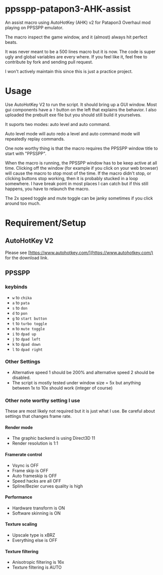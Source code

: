 # ppsspp-patapon3-AHK-assist
An assist macro using AutoHotKey (AHK) v2 for Patapon3 Overhaul mod playing on PPSSPP emulator.

The macro inspect the game window, and it (almost) always hit perfect beats.

It was never meant to be a 500 lines macro but it is now. The code is super ugly and global variables are every where.
If you feel like it, feel free to contribute by fork and sending pull request.

I won't actively maintain this since this is just a practice project.

# Usage
Use AutoHotKey V2 to run the script. 
It should bring up a GUI window. Most gui components have a `?` button on the left that explains the behavior.
I also uploaded the prebuilt exe file but you should still build it yourselves.

It suports two modes: auto level and auto command.

Auto level mode will auto redo a level and auto command mode will repeatedly replay commands.

One note worthy thing is that the macro requires the PPSSPP window title to start with "PPSSPP". 

When the macro is running, the PPSSPP window has to be keep active at all time.
Clicking off the window (for example if you click on your web browser) will cause the macro to stop most of the time.
If the macro didn't stop, or clicking buttons stop working, then it is probably stucked in a loop somewhere.
I have break point in most places I can catch but if this still happens, you have to relaunch the macro.

The 2x speed toggle and mute toggle can be janky sometimes if you click around too much.

# Requirement/Setup

## AutoHotKey V2
Please see [https://www.autohotkey.com/](https://www.autohotkey.com/) for the download link.

## PPSSPP 

### keybinds
- `w` to `chika`
- `a` to `pata`
- `s` to `don`
- `d` to `pon`
- `g` to `start button`
- `t` to `turbo toggle`
- `m` to `mute toggle`
- `i` to `dpad up`
- `j` to `dpad left`
- `k` to `dpad down`
- `l` to `dpad right`

### Other Settings
- Alternative speed 1 should be 200% and alternative speed 2 should be disabled.
- The script is mostly tested under window size = 5x but anything between 1x to 10x should work (integer of course)

### Other note worthy setting I use
These are most likely not required but it is just what I use. Be careful about settings that changes frame rate.

#### Render mode
- The graphic backend is using Direct3D 11
- Render resolution is 1:1

#### Framerate control
- Vsync is OFF
- Frame skip is OFF
- Auto frameskip is OFF
- Speed hacks are all OFF
- Spline/Bezier curves quality is high

#### Performance
- Hardware transform is ON
- Software skinning is ON

#### Texture scaling
- Upscale type is xBRZ
- Everything else is OFF

#### Texture filtering
- Anisotropic filtering is 16x
- Texture filtering is AUTO
